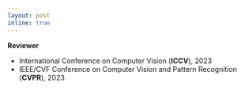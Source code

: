 ```yaml
---
layout: post
inline: true
---
```


**Reviewer** 
- International Conference on Computer Vision (**ICCV**), 2023
- IEEE/CVF Conference on Computer Vision and Pattern Recognition (**CVPR**), 2023
